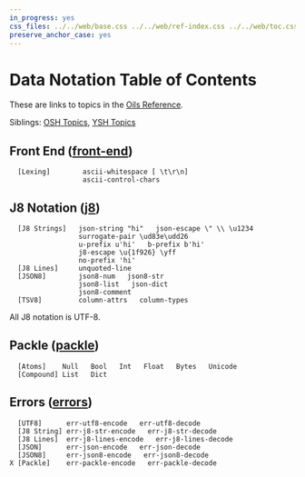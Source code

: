 ```yaml
---
in_progress: yes
css_files: ../../web/base.css ../../web/ref-index.css ../../web/toc.css
preserve_anchor_case: yes
---
```


Data Notation Table of Contents
===

These are links to topics in the [Oils Reference](index.html).

Siblings: [OSH Topics](toc-osh.html), [YSH Topics](toc-ysh.html)

<div id="toc">
</div>

<h2 id="front-end">
  Front End (<a class="group-link" href="chap-front-end.html">front-end</a>)
</h2>

```chapter-links-front-end
  [Lexing]        ascii-whitespace [ \t\r\n]
                  ascii-control-chars
```

<h2 id="j8-notation">
  J8 Notation
  (<a class="group-link" href="chap-j8.html">j8</a>)
</h2>

```chapter-links-j8
  [J8 Strings]   json-string "hi"   json-escape \" \\ \u1234
                 surrogate-pair \ud83e\udd26
                 u-prefix u'hi'   b-prefix b'hi'
                 j8-escape \u{1f926} \yff
                 no-prefix 'hi'
  [J8 Lines]     unquoted-line
  [JSON8]        json8-num   json8-str
                 json8-list   json-dict
                 json8-comment
  [TSV8]         column-attrs   column-types
```

All J8 notation is UTF-8.

<h2 id="packle">
  Packle
  (<a class="group-link" href="chap-packle.html">packle</a>)
</h2>

```chapter-links-packle
  [Atoms]    Null   Bool   Int   Float   Bytes   Unicode
  [Compound] List   Dict
```

<h2 id="errors">
  Errors
  (<a class="group-link" href="chap-errors.html">errors</a>)
</h2>

```chapter-links-errors
  [UTF8]      err-utf8-encode   err-utf8-decode
  [J8 String] err-j8-str-encode   err-j8-str-decode
  [J8 Lines]  err-j8-lines-encode   err-j8-lines-decode
  [JSON]      err-json-encode   err-json-decode
  [JSON8]     err-json8-encode   err-json8-decode
X [Packle]    err-packle-encode   err-packle-decode
```
